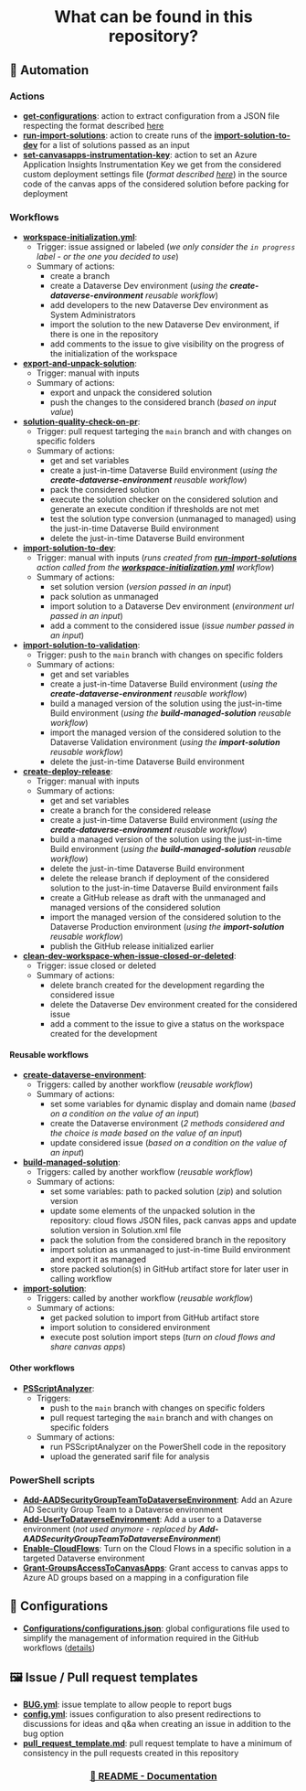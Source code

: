 <p align="center">
    <h1 align="center">
        What can be found in this repository?
    </h1>
</p>

## 🚀 Automation

### Actions

- [**get-configurations**](../.github/actions/get-configurations/action.yml): action to extract configuration from a JSON file respecting the format described [here](./Repository-Setup.md#5---update-global-configurations)
- [**run-import-solutions**](../.github/actions/run-import-solutions/action.yml): action to create runs of the [**import-solution-to-dev**](../.github/workflows/import-solution-to-dev.yml) for a list of solutions passed as an input
- [**set-canvasapps-instrumentation-key**](../.github/actions/set-canvasapps-instrumentation-key/action.yml): action to set an Azure Application Insights Instrumentation Key we get from the considered custom deployment settings file (*format described [here](./Custom-Deployment-Settings-File-Management.md)*) in the source code of the canvas apps of the considered solution before packing for deployment

### Workflows

- [**workspace-initialization.yml**](../.github/workflows/workspace-initialization.yml):
   - Trigger: issue assigned or labeled (*we only consider the `in progress` label - or the one you decided to use*)
   - Summary of actions:
      - create a branch
      - create a Dataverse Dev environment (*using the **create-dataverse-environment** reusable workflow*)
      - add developers to the new Dataverse Dev environment as System Administrators
      - import the solution to the new Dataverse Dev environment, if there is one in the repository
      - add comments to the issue to give visibility on the progress of the initialization of the workspace
- [**export-and-unpack-solution**](../.github/workflows/export-and-unpack-solution.yml):
   - Trigger: manual with inputs
   - Summary of actions:
      - export and unpack the considered solution
      - push the changes to the considered branch (*based on input value*)
- [**solution-quality-check-on-pr**](../.github/workflows/solution-quality-check-on-pr.yml):
   - Trigger: pull request tarteging the `main` branch and with changes on specific folders
   - Summary of actions:
      - get and set variables
      - create a just-in-time Dataverse Build environment (*using the **create-dataverse-environment** reusable workflow*)
      - pack the considered solution
      - execute the solution checker on the considered solution and generate an execute condition if thresholds are not met
      - test the solution type conversion (unmanaged to managed) using the just-in-time Dataverse Build environment
      - delete the just-in-time Dataverse Build environment
- [**import-solution-to-dev**](../.github/workflows/import-solution-to-dev.yml):
   - Trigger: manual with inputs (*runs created from [**run-import-solutions**](../.github/actions/run-import-solutions/action.yml) action called from the [**workspace-initialization.yml**](../.github/workflows/workspace-initialization.yml) workflow*)
   - Summary of actions:
      - set solution version (*version passed in an input*)
      - pack solution as unmanaged
      - import solution to a Dataverse Dev environment (*environment url passed in an input*)
      - add a comment to the considered issue (*issue number passed in an input*)
- [**import-solution-to-validation**](../.github/workflows/import-solution-to-validation.yml):
   - Trigger: push to the `main` branch with changes on specific folders
   - Summary of actions:
      - get and set variables
      - create a just-in-time Dataverse Build environment (*using the **create-dataverse-environment** reusable workflow*)
      - build a managed version of the solution using the just-in-time Build environment (*using the **build-managed-solution** reusable workflow*)
      - import the managed version of the considered solution to the Dataverse Validation environment (*using the **import-solution** reusable workflow*)
      - delete the just-in-time Dataverse Build environment
- [**create-deploy-release**](../.github/workflows/create-deploy-release.yml):
   - Trigger: manual with inputs
   - Summary of actions:
      - get and set variables
      - create a branch for the considered release
      - create a just-in-time Dataverse Build environment (*using the **create-dataverse-environment** reusable workflow*)
      - build a managed version of the solution using the just-in-time Build environment (*using the **build-managed-solution** reusable workflow*)
      - delete the just-in-time Dataverse Build environment
      - delete the release branch if deployment of the considered solution to the just-in-time Dataverse Build environment fails
      - create a GitHub release as draft with the unmanaged and managed versions of the considered solution
      - import the managed version of the considered solution to the Dataverse Production environment (*using the **import-solution** reusable workflow*)
      - publish the GitHub release initialized earlier
- [**clean-dev-workspace-when-issue-closed-or-deleted**](../.github/workflows/clean-dev-workspace-when-issue-closed-or-deleted.yml):
   - Trigger: issue closed or deleted
   - Summary of actions:
      - delete branch created for the development regarding the considered issue
      - delete the Dataverse Dev environment created for the considered issue
      - add a comment to the issue to give a status on the workspace created for the development

#### Reusable workflows

- [**create-dataverse-environment**](../.github/workflows/create-dataverse-environment.yml):
   - Triggers: called by another workflow (*reusable workflow*)
   - Summary of actions:
      - set some variables for dynamic display and domain name (*based on a condition on the value of an input*)
      - create the Dataverse environment (*2 methods considered and the choice is made based on the value of an input*)
      - update considered issue (*based on a condition on the value of an input*)
- [**build-managed-solution**](../.github/workflows/build-managed-solution.yml):
   - Triggers: called by another workflow (*reusable workflow*)
   - Summary of actions:
      - set some variables: path to packed solution (*zip*) and solution version
      - update some elements of the unpacked solution in the repository: cloud flows JSON files, pack canvas apps and update solution version in Solution.xml file
      - pack the solution from the considered branch in the repository
      - import solution as unmanaged to just-in-time Build environment and export it as managed
      - store packed solution(s) in GitHub artifact store for later user in calling workflow
- [**import-solution**](../.github/workflows/import-solution.yml):
   - Triggers: called by another workflow (*reusable workflow*)
   - Summary of actions:
      - get packed solution to import from GitHub artifact store
      - import solution to considered environment
      - execute post solution import steps (*turn on cloud flows and share canvas apps*)

#### Other workflows

- [**PSScriptAnalyzer**](../.github/workflows/powershell-analysis.yml):
   - Triggers:
      - push to the `main` branch with changes on specific folders
      - pull request tarteging the `main` branch and with changes on specific folders
   - Summary of actions:
      - run PSScriptAnalyzer on the PowerShell code in the repository
      - upload the generated sarif file for analysis

### PowerShell scripts

- [**Add-AADSecurityGroupTeamToDataverseEnvironment**](../Scripts/Add-AADSecurityGroupTeamToDataverseEnvironment.ps1): Add an Azure AD Security Group Team to a Dataverse environment
- [**Add-UserToDataverseEnvironment**](../Scripts/Add-UserToDataverseEnvironment.ps1): Add a user to a Dataverse environment (*not used anymore - replaced by **Add-AADSecurityGroupTeamToDataverseEnvironment***)
- [**Enable-CloudFlows**](../Scripts/Enable-CloudFlows.ps1): Turn on the Cloud Flows in a specific solution in a targeted Dataverse environment
- [**Grant-GroupsAccessToCanvasApps**](../Scripts/Grant-GroupsAccessToCanvasApps.ps1): Grant access to canvas apps to Azure AD groups based on a mapping in a configuration file

## 🧾 Configurations

- [**Configurations/configurations.json**](../Configurations/configurations.json): global configurations file used to simplify the management of information required in the GitHub workflows ([details](./Repository-Setup.md#5---update-global-configurations))

## 🖼 Issue / Pull request templates

- [**BUG.yml**](../.github/ISSUE_TEMPLATE/BUG.yml): issue template to allow people to report bugs
- [**config.yml**](../.github/ISSUE_TEMPLATE/config.yml): issues configuration to also present redirections to discussions for ideas and q&a when creating an issue in addition to the bug option
- [**pull_request_template.md**](../.github/pull_request_template.md): pull request template to have a minimum of consistency in the pull requests created in this repository

<h3 align="center">
  <a href="../README.md#-documentation">🏡 README - Documentation</a>
</h3>
